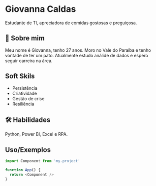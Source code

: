 # Giovanna Caldas

Estudante de TI, apreciadora de comidas gostosas e preguiçosa.



## 🚀 Sobre mim
Meu nome é Giovanna, tenho 27 anos. Moro no Vale do Paraíba e tenho vontade de ter um pato. Atualmente estudo análide de dados e espero seguir carreira na área.


## Soft Skils

- Persistência
- Criatividade
- Gestão de crise
- Resiliência


## 🛠 Habilidades
Python, Power BI, Excel e RPA.


## Uso/Exemplos

```javascript
import Component from 'my-project'

function App() {
  return <Component />
}
```
